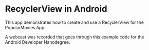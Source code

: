 # RecyclerView in Android

This app demonstrates how to create and use a RecyclerView for the PopularMovies App.

A webcast was recorded that goes through this example code for the Android Developer Nanodegree.
